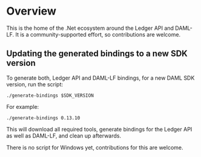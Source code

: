 ﻿# Overview

This is the home of the .Net ecosystem around the Ledger API and DAML-LF. It is a community-supported effort, so contributions are welcome.

## Updating the generated bindings to a new SDK version

To generate both, Ledger API and DAML-LF bindings, for a new DAML SDK version, run the script:
```
./generate-bindings $SDK_VERSION
```

For example:
```
./generate-bindings 0.13.10
```

This will download all required tools, generate bindings for the Ledger API as well as DAML-LF, and clean up afterwards.

There is no script for Windows yet, contributions for this are welcome.
